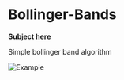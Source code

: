 # Bollinger-Bands

**Subject [here](https://github.com/thibautcornolti/Bollinger-Bands/blob/master/Subject.pdf)**

Simple bollinger band algorithm

![Example](https://imgur.com/FS9jIUv.png)
